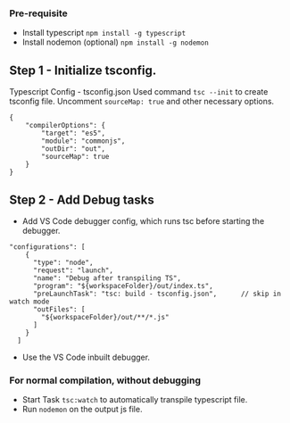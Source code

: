 ### Pre-requisite
 - Install typescript 
    ```npm install -g typescript```
 - Install nodemon (optional) 
    ```npm install -g nodemon``` 

## Step 1 - Initialize tsconfig.
Typescript Config - tsconfig.json
Used command `tsc --init`  to create tsconfig file.
Uncomment `sourceMap: true` and other necessary options.
```
{
    "compilerOptions": {
        "target": "es5",
        "module": "commonjs",
        "outDir": "out",
        "sourceMap": true
    }
}
```

## Step 2 - Add Debug tasks
 - Add VS Code debugger config, which runs tsc before starting the debugger. 

```
"configurations": [
    {
      "type": "node",
      "request": "launch",
      "name": "Debug after transpiling TS",
      "program": "${workspaceFolder}/out/index.ts",
      "preLaunchTask": "tsc: build - tsconfig.json",      // skip in watch mode
      "outFiles": [
        "${workspaceFolder}/out/**/*.js"
      ]
    }
  ]
```
 - Use the VS Code inbuilt debugger.

### For normal compilation, without debugging 
- Start Task `tsc:watch` to automatically transpile typescript file.
- Run `nodemon` on the output js file.

